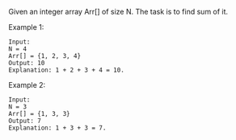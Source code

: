 Given an integer array Arr[] of size N. The task is to find sum of it.

Example 1:
```
Input:
N = 4
Arr[] = {1, 2, 3, 4}
Output: 10
Explanation: 1 + 2 + 3 + 4 = 10.
```

Example 2:
```
Input:
N = 3
Arr[] = {1, 3, 3}
Output: 7
Explanation: 1 + 3 + 3 = 7.

```
